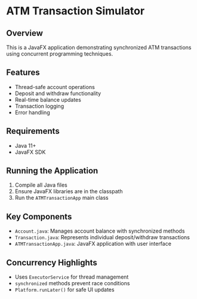 # ATM Transaction Simulator

## Overview
This is a JavaFX application demonstrating synchronized ATM transactions using concurrent programming techniques.

## Features
- Thread-safe account operations
- Deposit and withdraw functionality
- Real-time balance updates
- Transaction logging
- Error handling

## Requirements
- Java 11+
- JavaFX SDK

## Running the Application
1. Compile all Java files
2. Ensure JavaFX libraries are in the classpath
3. Run the `ATMTransactionApp` main class

## Key Components
- `Account.java`: Manages account balance with synchronized methods
- `Transaction.java`: Represents individual deposit/withdraw transactions
- `ATMTransactionApp.java`: JavaFX application with user interface

## Concurrency Highlights
- Uses `ExecutorService` for thread management
- `synchronized` methods prevent race conditions
- `Platform.runLater()` for safe UI updates
